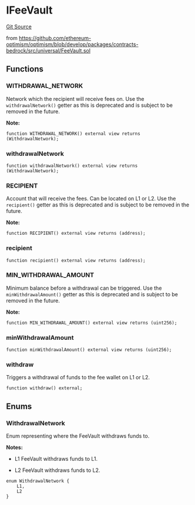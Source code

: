 # IFeeVault
[Git Source](https://github.com/Uniswap/unichain-contracts/blob/01f4e5565a975be8c899959d029a1dc7e641a28e/src/interfaces/optimism/IFeeVault.sol)

from https://github.com/ethereum-optimism/optimism/blob/develop/packages/contracts-bedrock/src/universal/FeeVault.sol


## Functions
### WITHDRAWAL_NETWORK

Network which the recipient will receive fees on.
Use the `withdrawalNetwork()` getter as this is deprecated
and is subject to be removed in the future.

**Note:**



```solidity
function WITHDRAWAL_NETWORK() external view returns (WithdrawalNetwork);
```

### withdrawalNetwork


```solidity
function withdrawalNetwork() external view returns (WithdrawalNetwork);
```

### RECIPIENT

Account that will receive the fees. Can be located on L1 or L2.
Use the `recipient()` getter as this is deprecated
and is subject to be removed in the future.

**Note:**



```solidity
function RECIPIENT() external view returns (address);
```

### recipient


```solidity
function recipient() external view returns (address);
```

### MIN_WITHDRAWAL_AMOUNT

Minimum balance before a withdrawal can be triggered.
Use the `minWithdrawalAmount()` getter as this is deprecated
and is subject to be removed in the future.

**Note:**



```solidity
function MIN_WITHDRAWAL_AMOUNT() external view returns (uint256);
```

### minWithdrawalAmount


```solidity
function minWithdrawalAmount() external view returns (uint256);
```

### withdraw

Triggers a withdrawal of funds to the fee wallet on L1 or L2.


```solidity
function withdraw() external;
```

## Enums
### WithdrawalNetwork
Enum representing where the FeeVault withdraws funds to.

**Notes:**
- L1 FeeVault withdraws funds to L1.

- L2 FeeVault withdraws funds to L2.


```solidity
enum WithdrawalNetwork {
    L1,
    L2
}
```

